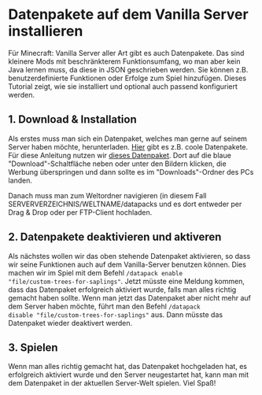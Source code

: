 # Datenpakete auf dem Vanilla Server installieren

Für Minecraft: Vanilla Server aller Art gibt es auch Datenpakete. Das sind kleinere Mods mit beschränkterem Funktionsumfang, wo man aber kein Java lernen muss, da diese in JSON geschrieben werden. Sie können z.B. benutzerdefinierte Funktionen oder Erfolge zum Spiel hinzufügen. Dieses Tutorial zeigt, wie sie installiert und optional auch passend konfiguriert werden.

## 1. Download & Installation

Als erstes muss man sich ein Datenpaket, welches man gerne auf seinem Server haben möchte, herunterladen. [Hier](https://planetminecraft.com) gibt es z.B. coole Datenpakete. Für diese Anleitung nutzen wir [dieses Datenpaket](https://www.planetminecraft.com/data-pack/custom-trees-from-saplings/). Dort auf die blaue "Download"-Schaltfläche neben oder unter den Bildern klicken, die Werbung überspringen und dann sollte es im "Downloads"-Ordner des PCs landen.

Danach muss man zum Weltordner navigieren (in diesem Fall SERVERVERZEICHNIS/WELTNAME/datapacks und es dort entweder per Drag & Drop oder per FTP-Client hochladen.

## 2. Datenpakete deaktivieren und aktiveren

Als nächstes wollen wir das oben stehende Datenpaket aktivieren, so dass wir seine Funktionen auch auf dem Vanilla-Server benutzen können. Dies machen wir im Spiel mit dem Befehl <code>/datapack enable "file/custom-trees-for-saplings"</code>. Jetzt müsste eine Meldung kommen, dass das Datenpaket erfolgreich aktiviert wurde, falls man alles richtig gemacht haben sollte. Wenn man jetzt das Datenpaket aber nicht mehr auf dem Server haben möchte, führt man den Befehl <code>/datapack disable "file/custom-trees-for-saplings"</code> aus. Dann müsste das Datenpaket wieder deaktivert werden.

## 3. Spielen

Wenn man alles richtig gemacht hat, das Datenpaket hochgeladen hat, es erfolgreich aktiviert wurde und den Server neugestartet hat, kann man mit dem Datenpaket in der aktuellen Server-Welt spielen. Viel Spaß!
